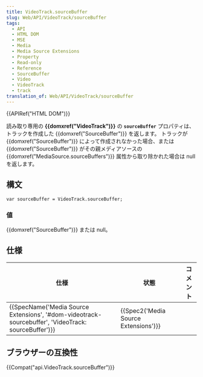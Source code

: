 ```yaml
---
title: VideoTrack.sourceBuffer
slug: Web/API/VideoTrack/sourceBuffer
tags:
  - API
  - HTML DOM
  - MSE
  - Media
  - Media Source Extensions
  - Property
  - Read-only
  - Reference
  - SourceBuffer
  - Video
  - VideoTrack
  - track
translation_of: Web/API/VideoTrack/sourceBuffer
---
```

{{APIRef("HTML DOM")}}

読み取り専用の **{{domxref("VideoTrack")}}** の **`sourceBuffer`** プロパティは、トラックを作成した {{domxref("SourceBuffer")}} を返します。 トラックが {{domxref("SourceBuffer")}} によって作成されなかった場合、または {{domxref("SourceBuffer")}} がその親メディアソースの {{domxref("MediaSource.sourceBuffers")}} 属性から取り除かれた場合は null を返します。

## 構文

```
var sourceBuffer = VideoTrack.sourceBuffer;
```

### 値

{{domxref("SourceBuffer")}} または null。

## 仕様

| 仕様                                                                                                                                 | 状態                                             | コメント |
| ------------------------------------------------------------------------------------------------------------------------------------ | ------------------------------------------------ | -------- |
| {{SpecName('Media Source Extensions', '#dom-videotrack-sourcebuffer', 'VideoTrack: sourceBuffer')}} | {{Spec2('Media Source Extensions')}} |          |

## ブラウザーの互換性

{{Compat("api.VideoTrack.sourceBuffer")}}
